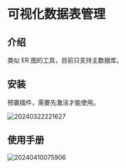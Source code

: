 # 可视化数据表管理

<PluginInfo name="graph-collection-manager"></PluginInfo>

## 介绍

类似 ER 图的工具，目前只支持主数据库。

## 安装

预置插件，需要先激活才能使用。

![20240322221627](https://static-docs.nocobase.com/20240322221627.png)

## 使用手册

![20240410075906](https://static-docs.nocobase.com/20240410075906.png)